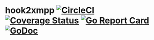 # hook2xmpp [![CircleCI](https://circleci.com/gh/genofire/hook2xmpp/tree/master.svg?style=shield)](https://circleci.com/gh/genofire/hook2xmpp/tree/master) [![Coverage Status](https://coveralls.io/repos/github/genofire/hook2xmpp/badge.svg?branch=master)](https://coveralls.io/github/genofire/hook2xmpp?branch=master) [![Go Report Card](https://goreportcard.com/badge/github.com/genofire/hook2xmpp)](https://goreportcard.com/report/github.com/genofire/hook2xmpp) [![GoDoc](https://godoc.org/github.com/genofire/hook2xmpp?status.svg)](https://godoc.org/github.com/genofire/hook2xmpp)

